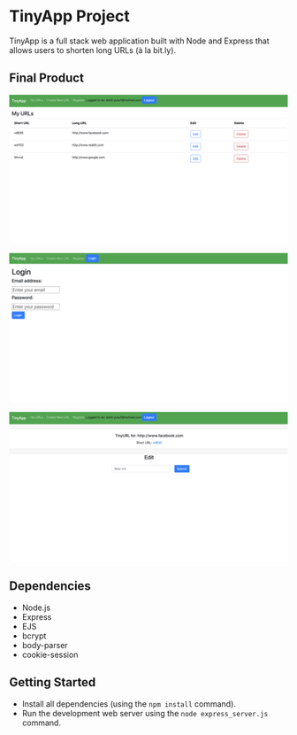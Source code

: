 # TinyApp Project

TinyApp is a full stack web application built with Node and Express that allows users to shorten long URLs (à la bit.ly).

## Final Product

!["Screenshot of urls page"](https://github.com/dahiryusuf/tinyapp/blob/master/docs/urls_page.png?raw=true)

!["Screenshot of login page"](https://github.com/dahiryusuf/tinyapp/blob/master/docs/login_page.png?raw=true)

!["Screenshot of created short url"](https://github.com/dahiryusuf/tinyapp/blob/master/docs/new_url.png?raw=true)

## Dependencies

- Node.js
- Express
- EJS
- bcrypt
- body-parser
- cookie-session

## Getting Started

- Install all dependencies (using the `npm install` command).
- Run the development web server using the `node express_server.js` command.